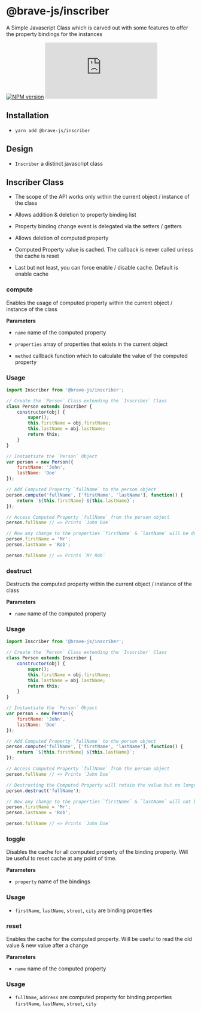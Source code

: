 # @brave-js/inscriber

A Simple Javascript Class which is carved out with some features to offer the property bindings for the instances

[![NPM version](https://img.shields.io/npm/v/@brave-js/inscriber.svg)](https://www.npmjs.com/package/@brave-js/inscriber) [![gzip size](https://img.badgesize.io/https://unpkg.com/@brave-js/inscriber/dist/inscriber.js?compression=gzip)](https://www.npmjs.com/package/@brave-js/inscriber)

## Installation

* `yarn add @brave-js/inscriber`

## Design

- `Inscriber` a distinct javascript class

## Inscriber Class

- The scope of the API works only within the current object / instance of the class

- Allows addition & deletion to property binding list

- Property binding change event is delegated via the setters / getters

- Allows deletion of computed property

- Computed Property value is cached. The callback is never called unless the cache is reset

- Last but not least, you can force enable / disable cache. Default is enable cache

### compute

Enables the usage of computed property within the current object / instance of the class

**Parameters**

- `name` name of the computed property

- `properties` array of properties that exists in the current object

- `method` callback function which to calculate the value of the computed property

### Usage
```javascript
import Inscriber from '@brave-js/inscriber';

// Create the `Person` Class extending the `Inscriber` Class
class Person extends Inscriber {
    constructor(obj) {
        super();
        this.firstName = obj.firstName;
        this.lastName = obj.lastName;
        return this;
    }
}

// Instantiate the `Person` Object
var person = new Person({
    firstName: 'John',
    lastName: 'Doe'
});

// Add Computed Property `fullName` to the person object
person.compute('fullName', ['firstName', 'lastName'], function() {
    return `${this.firstName} ${this.lastName}`;
});

// Access Computed Property `fullName` from the person object
person.fullName // => Prints `John Doe`

// Now any change to the properties `firstName` & `lastName` will be derived in `fullName`
person.firstName = 'Mr';
person.lastName = 'Rob';

person.fullName // => Prints `Mr Rob`
```

### destruct

Destructs the computed property within the current object / instance of the class

**Parameters**

- `name` name of the computed property

### Usage
```javascript
import Inscriber from '@brave-js/inscriber';

// Create the `Person` Class extending the `Inscriber` Class
class Person extends Inscriber {
    constructor(obj) {
        super();
        this.firstName = obj.firstName;
        this.lastName = obj.lastName;
        return this;
    }
}

// Instantiate the `Person` Object
var person = new Person({
    firstName: 'John',
    lastName: 'Doe'
});

// Add Computed Property `fullName` to the person object
person.compute('fullName', ['firstName', 'lastName'], function() {
    return `${this.firstName} ${this.lastName}`;
});

// Access Computed Property `fullName` from the person object
person.fullName // => Prints `John Doe`

// Destructing the Computed Property will retain the value but no longer linked to the bindings
person.destruct('fullName');

// Now any change to the properties `firstName` & `lastName` will not be derived in `fullName`
person.firstName = 'Mr';
person.lastName = 'Rob';

person.fullName // => Prints `John Doe`
```

### toggle

Disables the cache for all computed property of the binding property. Will be useful to reset cache at any point of time.

**Parameters**

- `property` name of the bindings

### Usage

- `firstName`, `lastName`, `street`, `city` are binding properties

### reset

Enables the cache for the computed property. Will be useful to read the old value & new value after a change

**Parameters**

- `name` name of the computed property

### Usage

- `fullName`, `address` are computed property for binding properties `firstName`, `lastName`, `street`, `city`